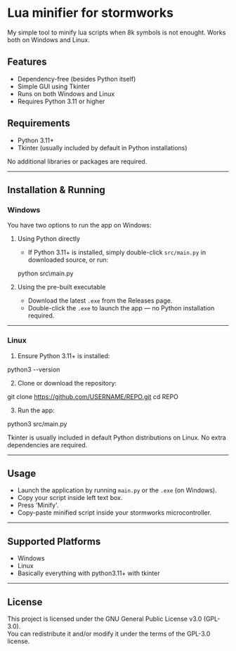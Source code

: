 # Lua minifier for stormworks

My simple tool to minify lua scripts when 8k symbols is not enought. Works both on Windows and Linux.

## Features

- Dependency-free (besides Python itself)
- Simple GUI using Tkinter
- Runs on both Windows and Linux
- Requires Python 3.11 or higher

## Requirements

- Python 3.11+
- Tkinter (usually included by default in Python installations)

No additional libraries or packages are required.

---

## Installation & Running

### Windows

You have two options to run the app on Windows:

1. Using Python directly  
   - If Python 3.11+ is installed, simply double-click `src/main.py` in downloaded source, or run:

   python src\main.py

2. Using the pre-built executable  
   - Download the latest `.exe` from the Releases page.  
   - Double-click the `.exe` to launch the app — no Python installation required.

---

### Linux

1. Ensure Python 3.11+ is installed:

python3 --version

2. Clone or download the repository:

git clone https://github.com/USERNAME/REPO.git
cd REPO

3. Run the app:

python3 src/main.py

Tkinter is usually included in default Python distributions on Linux. No extra dependencies are required.

---

## Usage

- Launch the application by running `main.py` or the `.exe` (on Windows).  
- Copy your script inside left text box.
- Press 'Minify'.
- Copy-paste minified script inside your stormworks microcontroller.

---

## Supported Platforms

- Windows  
- Linux
- Basically everything with python3.11+ with tkinter

---

## License

This project is licensed under the GNU General Public License v3.0 (GPL-3.0).  
You can redistribute it and/or modify it under the terms of the GPL-3.0 license.
